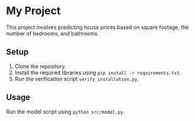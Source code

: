 # My Project

This project involves predicting house prices based on square footage, the number of bedrooms, and bathrooms.

## Setup

1. Clone the repository.
2. Install the required libraries using `pip install -r requirements.txt`.
3. Run the verification script `verify_installation.py`.

## Usage

Run the model script using `python src/model.py`.
